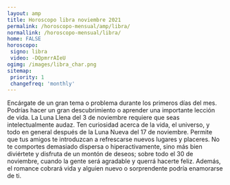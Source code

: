 ```yaml
---
layout: amp
title: Horoscopo libra noviembre 2021 
permalink: /horoscopo-mensual/amp/libra/
normallink: /horoscopo-mensual/libra/
home: FALSE
horoscopo:
 signo: libra
 video: -DQpmrrAIeU
ogimg: /images/libra_char.png
sitemap:
 priority: 1
 changefreq: 'monthly'
---
```



Encárgate de un gran tema o problema durante los primeros días del mes. Podrías hacer un gran descubrimiento o aprender una importante lección de vida. La Luna Llena del 3 de noviembre requiere que seas intelectualmente audaz. Ten curiosidad acerca de la vida, el universo, y todo en general después de la Luna Nueva del 17 de noviembre. Permite que tus amigos te introduzcan a refrescarse nuevos lugares y placeres. No te comportes demasiado dispersa o hiperactivamente, sino más bien diviértete y disfruta de un montón de deseos; sobre todo el 30 de noviembre, cuando la gente será agradable y querrá hacerte feliz. Además, el romance cobrará vida y alguien nuevo o sorprendente podría enamorarse de ti.